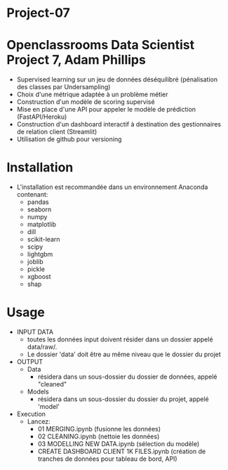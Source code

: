 # Project-07

# Openclassrooms Data Scientist Project 7, Adam Phillips

- Supervised learning sur un jeu de données déséquilibré (pénalisation des classes par Undersampling)
- Choix d'une métrique adaptée à un problème métier
- Construction d'un modèle de scoring supervisé
- Mise en place d'une API pour appeler le modèle de prédiction (FastAPI/Heroku) 
- Construction d'un dashboard interactif à destination des gestionnaires de relation client (Streamlit)
- Utilisation de github pour versioning

# Installation
- L'installation est recommandée dans un environnement Anaconda contenant:
  - pandas
  - seaborn
  - numpy
  - matplotlib
  - dill
  - scikit-learn
  - scipy
  - lightgbm
  - joblib
  - pickle
  - xgboost
  - shap
  
# Usage
- INPUT DATA
  - toutes les données input doivent résider dans un dossier appelé data/raw/. 
  - Le dossier 'data' doit être au même niveau que le dossier du projet
- OUTPUT
  - Data
    - résidera dans un sous-dossier du dossier de données, appelé "cleaned"
  - Models
    - résidera dans un sous-dossier du dossier du projet, appelé 'model'
- Execution
  - Lancez:
    - 01 MERGING.ipynb (fusionne les données)
    - 02 CLEANING.ipynb (nettoie les données)
    - 03 MODELLING NEW DATA.ipynb (sélection du modèle)
    - CREATE DASHBOARD CLIENT 1K FILES.ipynb (création de tranches de données pour tableau de bord, API)
